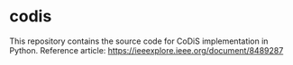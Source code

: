 # codis
This repository contains the source code for CoDiS implementation in Python. Reference article: https://ieeexplore.ieee.org/document/8489287
